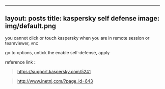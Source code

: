 ---
layout: posts
title: kaspersky self defense
image: img/default.png
---
 
you cannot click or touch kaspersky when you are in remote session or teamviewer, vnc

go to options, untick the enable self-defense, apply
  
  
  reference link : 
  >https://support.kaspersky.com/5241
  
  >http://www.inetnj.com/?page_id=643
